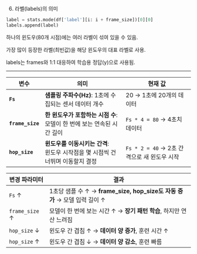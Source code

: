 6. 라벨(labels)의 의미
```py
label = stats.mode(df['label'][i: i + frame_size])[0][0]
labels.append(label)
```


하나의 윈도우(80개 시점)에는 여러 라벨이 섞여 있을 수 있음.

가장 많이 등장한 라벨(최빈값)을 해당 윈도우의 대표 라벨로 사용.

labels는 frames와 1:1 대응하여 학습용 정답(y)으로 사용됨.



---






| 변수               | 의미                                                | 현재 값                             |
| ---------------- | ------------------------------------------------- | -------------------------------- |
| **`Fs`**         | **샘플링 주파수(Hz)**: 1초에 수집되는 센서 데이터 개수               | 20 → 1초에 20개의 데이터                |
| **`frame_size`** | **한 윈도우가 포함하는 시점 수**:<br>모델이 한 번에 보는 연속된 시간 길이    | `Fs * 4 = 80` → 4초치 데이터          |
| **`hop_size`**   | **윈도우를 이동시키는 간격**:<br>윈도우 시작점을 몇 시점씩 건너뛰며 이동할지 결정 | `Fs * 2 = 40` → 2초 간격으로 새 윈도우 시작 |




| 변경 파라미터        | 결과                                                          |
| -------------- | ----------------------------------------------------------- |
| `Fs` ↑         | 1초당 샘플 수 ↑ → **frame\_size, hop\_size도 자동 증가** → 모델 입력 길이 ↑ |
| `frame_size` ↑ | 모델이 한 번에 보는 시간 ↑ → **장기 패턴 학습**, 하지만 연산 느려짐                 |
| `hop_size` ↓   | 윈도우 간 겹침 ↑ → **데이터 양 증가**, 훈련 시간 ↑                          |
| `hop_size` ↑   | 윈도우 간 겹침 ↓ → **데이터 양 감소**, 훈련 빠름                            |

